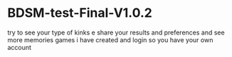 # BDSM-test-Final-V1.0.2
try to see your type of kinks e share your results and preferences and see more memories games i have created and login so you have your own account
